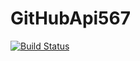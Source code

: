 # GitHubApi567

[![Build Status](https://travis-ci.org/markparis1/GitHubApi567.svg?branch=HW05a_Mocking)](https://travis-ci.org/markparis1/GitHubApi567)